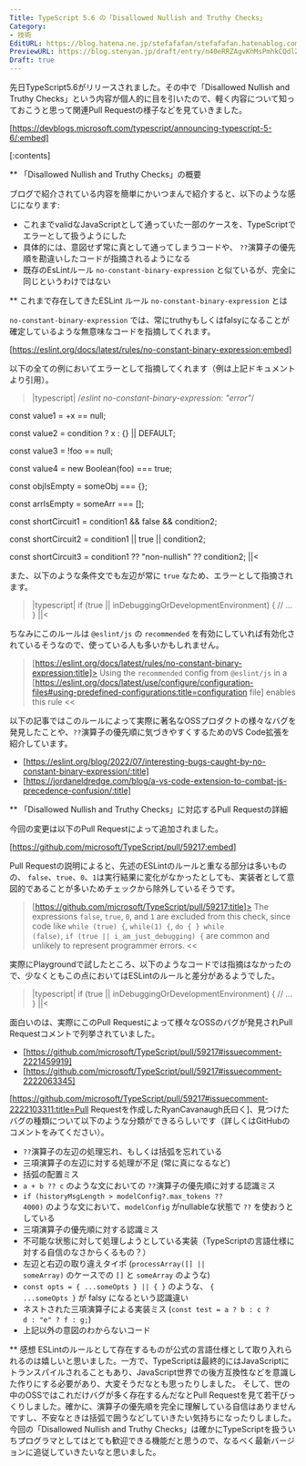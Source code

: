 ```yaml
---
Title: TypeScript 5.6 の「Disallowed Nullish and Truthy Checks」
Category:
- 技術
EditURL: https://blog.hatena.ne.jp/stefafafan/stefafafan.hatenablog.com/atom/entry/6802340630906568256
PreviewURL: https://blog.stenyan.jp/draft/entry/n40eRRZAgvKhMsPmhkCQdlZDdfw
Draft: true
---
```


先日TypeScript5.6がリリースされました。その中で「Disallowed Nullish and Truthy Checks」という内容が個人的に目を引いたので、軽く内容について知っておこうと思って関連Pull Requestの様子などを見ていきました。

[https://devblogs.microsoft.com/typescript/announcing-typescript-5-6/:embed]

[:contents]

** 「Disallowed Nullish and Truthy Checks」の概要

ブログで紹介されている内容を簡単にかいつまんで紹介すると、以下のような感じになります:
- これまでvalidなJavaScriptとして通っていた一部のケースを、TypeScriptでエラーとして扱うようにした
- 具体的には、意図せず常に真として通ってしまうコードや、 <code>??</code>演算子の優先順を勘違いしたコードが指摘されるようになる
- 既存のEsLintルール <code>no-constant-binary-expression</code> と似ているが、完全に同じというわけではない

** これまで存在してきたESLint ルール <code>no-constant-binary-expression</code> とは

<code>no-constant-binary-expression</code> では、常にtruthyもしくはfalsyになることが確定しているような無意味なコードを指摘してくれます。

[https://eslint.org/docs/latest/rules/no-constant-binary-expression:embed]

以下の全ての例においてエラーとして指摘してくれます（例は上記ドキュメントより引用）。

>|typescript|
/*eslint no-constant-binary-expression: "error"*/

const value1 = +x == null;

const value2 = condition ? x : {} || DEFAULT;

const value3 = !foo == null;

const value4 = new Boolean(foo) === true;

const objIsEmpty = someObj === {};

const arrIsEmpty = someArr === [];

const shortCircuit1 = condition1 && false && condition2;

const shortCircuit2 = condition1 || true || condition2;

const shortCircuit3 = condition1 ?? "non-nullish" ?? condition2;
||<

また、以下のような条件文でも左辺が常に <code>true</code> なため、エラーとして指摘されます。
>|typescript|
if (true || inDebuggingOrDevelopmentEnvironment) {
    // ...
}
||<

ちなみにこのルールは <code>@eslint/js</code> の <code>recommended</code> を有効にしていれば有効化されているそうなので、使っている人も多いかもしれません。

>[https://eslint.org/docs/latest/rules/no-constant-binary-expression:title]>
Using the <code>recommended</code> config from <code>@eslint/js</code> in a [https://eslint.org/docs/latest/use/configure/configuration-files#using-predefined-configurations:title=configuration file] enables this rule 
<<

以下の記事ではこのルールによって実際に著名なOSSプロダクトの様々なバグを発見したことや、<code>??</code>演算子の優先順に気づきやすくするためのVS Code拡張を紹介しています。
- [https://eslint.org/blog/2022/07/interesting-bugs-caught-by-no-constant-binary-expression/:title]
- [https://jordaneldredge.com/blog/a-vs-code-extension-to-combat-js-precedence-confusion/:title]

** 「Disallowed Nullish and Truthy Checks」に対応するPull Requestの詳細

今回の変更は以下のPull Requestによって追加されました。

[https://github.com/microsoft/TypeScript/pull/59217:embed]

Pull Requestの説明によると、先述のESLintのルールと重なる部分は多いものの、 <code>false</code>、<code>true</code>、<code>0</code>、<code>1</code>は実行結果に変化がなかったとしても、実装者として意図的であることが多いためチェックから除外しているそうです。

>[https://github.com/microsoft/TypeScript/pull/59217:title]>
The expressions <code>false</code>, <code>true</code>, <code>0</code>, and <code>1</code> are excluded from this check, since code like <code>while (true) {</code>, <code>while(1) {</code>, <code>do { } while (false)</code>, <code>if (true || i_am_just_debugging) {</code> are common and unlikely to represent programmer errors.
<<

実際にPlaygroundで試したところ、以下のようなコードでは指摘はなかったので、少なくともこの点においてはESLintのルールと差分があるようでした。

>|typescript|
if (true || inDebuggingOrDevelopmentEnvironment) {
    // ...
}
||<

面白いのは、実際にこのPull Requestによって様々なOSSのバグが発見されPull Requestコメントで列挙されていました。
- [https://github.com/microsoft/TypeScript/pull/59217#issuecomment-2221459919]
- [https://github.com/microsoft/TypeScript/pull/59217#issuecomment-2222063345]

[https://github.com/microsoft/TypeScript/pull/59217#issuecomment-2222103311:title=Pull Requestを作成したRyanCavanaugh氏曰く]、見つけたバグの種類について以下のような分類ができるらしいです（詳しくはGitHubのコメントをみてください）。
- <code>??</code>演算子の左辺の処理忘れ、もしくは括弧を忘れている
- 三項演算子の左辺に対する処理が不足 (常に真になるなど)
- 括弧の配置ミス
- <code>a + b ?? c</code> のような文においての <code>??</code>演算子の優先順に対する認識ミス
- <code>if (historyMsgLength > modelConfig?.max_tokens ?? 4000)</code> のような文において、<code>modelConfig</code> がnullableな状態で <code>??</code> を使おうとしている
- 三項演算子の優先順に対する認識ミス
- 不可能な状態に対して処理しようとしている実装（TypeScriptの言語仕様に対する自信のなさからくるもの？）
- 左辺と右辺の取り違えタイポ (<code>processArray([] || someArray)</code> のケースでの <code>[]</code> と <code>someArray</code> のような)
- <code>const opts = { ...someOpts } || { }</code> のような、 <code>{ ...someOpts }</code> が falsy になるという認識違い
- ネストされた三項演算子による実装ミス (<code>const test = a ? b : c ? d : "e" ? f : g;</code>)
- 上記以外の意図のわからないコード

** 感想
ESLintのルールとして存在するものが公式の言語仕様として取り入れられるのは嬉しいと思いました。一方で、TypeScriptは最終的にはJavaScriptにトランスパイルされることもあり、JavaScript世界での後方互換性などを意識した作りにする必要があり、大変そうだなとも思ったりしました。
そして、世の中のOSSではこれだけバグが多く存在するんだなとPull Requestを見て若干びっくりしました。確かに、演算子の優先順を完全に理解している自信はありませんですし、不安なときは括弧で囲うなどしていきたい気持ちになったりしました。
今回の「Disallowed Nullish and Truthy Checks」は確かにTypeScriptを扱ういちプログラマとしてはとても歓迎できる機能だと思うので、なるべく最新バージョンに追従していきたいなと思いました。
